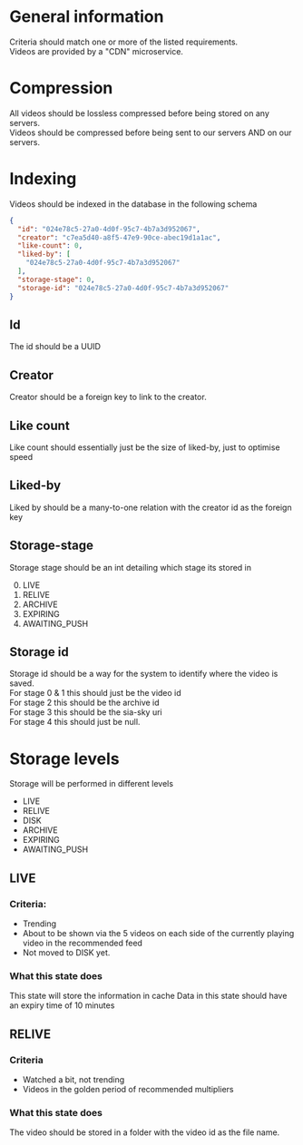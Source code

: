 # General information

Criteria should match one or more of the listed requirements.  
Videos are provided by a "CDN" microservice.

# Compression

All videos should be lossless compressed before being stored on any servers.  
Videos should be compressed before being sent to our servers AND on our servers.

# Indexing

Videos should be indexed in the database in the following schema

```json
{
  "id": "024e78c5-27a0-4d0f-95c7-4b7a3d952067",
  "creator": "c7ea5d40-a8f5-47e9-90ce-abec19d1a1ac",
  "like-count": 0,
  "liked-by": [
    "024e78c5-27a0-4d0f-95c7-4b7a3d952067"
  ],
  "storage-stage": 0,
  "storage-id": "024e78c5-27a0-4d0f-95c7-4b7a3d952067"
}
```

## Id

The id should be a UUID

## Creator

Creator should be a foreign key to link to the creator.

## Like count

Like count should essentially just be the size of liked-by, just to optimise speed

## Liked-by

Liked by should be a many-to-one relation with the creator id as the foreign key

## Storage-stage

Storage stage should be an int detailing which stage its stored in

0. LIVE
1. RELIVE
2. ARCHIVE
3. EXPIRING
4. AWAITING_PUSH

## Storage id

Storage id should be a way for the system to identify where the video is saved.  
For stage 0 & 1 this should just be the video id  
For stage 2 this should be the archive id  
For stage 3 this should be the sia-sky uri  
For stage 4 this should just be null.

# Storage levels

Storage will be performed in different levels

- LIVE
- RELIVE
- DISK
- ARCHIVE
- EXPIRING
- AWAITING_PUSH

## LIVE

### Criteria:

- Trending
- About to be shown via the 5 videos on each side of the currently playing video in the recommended feed
- Not moved to DISK yet.

### What this state does

This state will store the information in cache Data in this state should have an expiry time of 10 minutes

## RELIVE

### Criteria

- Watched a bit, not trending
- Videos in the golden period of recommended multipliers

### What this state does

The video should be stored in a folder with the video id as the file name.